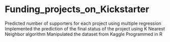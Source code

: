 # Funding_projects_on_Kickstarter
Predicted number of supporters for each project using multiple regression
Implemented the prediction of the final status of the project using  K Nearest Neighbor algorithm
Manipulated the dataset from Kaggle 
Programmed in R
